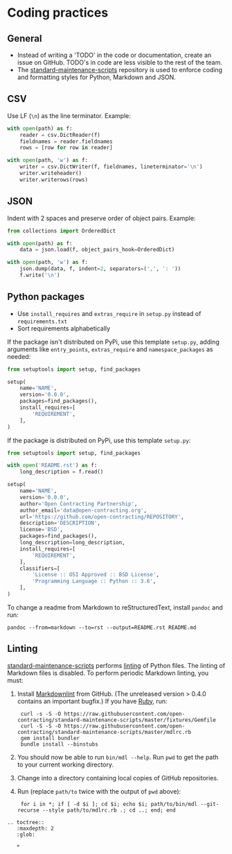 # Coding practices

## General

* Instead of writing a 'TODO' in the code or documentation, create an issue on GitHub. TODO's in code are less visible to the rest of the team.
* The [standard-maintenance-scripts](https://github.com/open-contracting/standard-maintenance-scripts) repository is used to enforce coding and formatting styles for Python, Markdown and JSON.

## CSV

Use LF (`\n`) as the line terminator. Example:

```python
with open(path) as f:
    reader = csv.DictReader(f)
    fieldnames = reader.fieldnames
    rows = [row for row in reader]

with open(path, 'w') as f:
    writer = csv.DictWriter(f, fieldnames, lineterminator='\n')
    writer.writeheader()
    writer.writerows(rows)
```

## JSON

Indent with 2 spaces and preserve order of object pairs. Example:

```python
from collections import OrderedDict

with open(path) as f:
    data = json.load(f, object_pairs_hook=OrderedDict)

with open(path, 'w') as f:
    json.dump(data, f, indent=2, separators=(',', ': '))
    f.write('\n')
```

## Python packages

* Use `install_requires` and `extras_require` in `setup.py` instead of `requirements.txt`
* Sort requirements alphabetically

If the package isn't distributed on PyPi, use this template `setup.py`, adding arguments like `entry_points`, `extras_require` and `namespace_packages` as needed:

```python
from setuptools import setup, find_packages

setup(
    name='NAME',
    version='0.0.0',
    packages=find_packages(),
    install_requires=[
        'REQUIREMENT',
    ],
)
```

If the package is distributed on PyPi, use this template `setup.py`:

```python
from setuptools import setup, find_packages

with open('README.rst') as f:
    long_description = f.read()

setup(
    name='NAME',
    version='0.0.0',
    author='Open Contracting Partnership',
    author_email='data@open-contracting.org',
    url='https://github.com/open-contracting/REPOSITORY',
    description='DESCRIPTION',
    license='BSD',
    packages=find_packages(),
    long_description=long_description,
    install_requires=[
        'REQUIREMENT',
    ],
    classifiers=[
        'License :: OSI Approved :: BSD License',
        'Programming Language :: Python :: 3.6',
    ],
)
```

To change a readme from Markdown to reStructuredText, install `pandoc` and run:

    pandoc --from=markdown --to=rst --output=README.rst README.md

## Linting

[standard-maintenance-scripts](https://github.com/open-contracting/standard-maintenance-scripts) performs [linting](https://github.com/open-contracting/standard-maintenance-scripts/blob/master/tests/script.sh) of Python files. The linting of Markdown files is disabled. To perform periodic Markdown linting, you must:

1. Install [Markdownlint](https://github.com/markdownlint/markdownlint) from GitHub. (The unreleased version > 0.4.0 contains an important bugfix.) If you have [Ruby](https://www.ruby-lang.org/en/downloads/), run:

        curl -s -S -O https://raw.githubusercontent.com/open-contracting/standard-maintenance-scripts/master/fixtures/Gemfile
        curl -S -S -O https://raw.githubusercontent.com/open-contracting/standard-maintenance-scripts/master/mdlrc.rb
        gem install bundler
        bundle install --binstubs

1. You should now be able to run `bin/mdl --help`. Run `pwd` to get the path to your current working directory.
1. Change into a directory containing local copies of GitHub repositories.
1. Run (replace `path/to` twice with the output of `pwd` above):

        for i in *; if [ -d $i ]; cd $i; echo $i; path/to/bin/mdl --git-recurse --style path/to/mdlrc.rb .; cd ..; end; end

```eval_rst
.. toctree::
   :maxdepth: 2
   :glob:

   *

```
